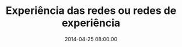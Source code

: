 ---
layout: post
title: Experiência das redes ou redes de experiência
date: 2014-04-25 08:00:00
categories: network experience
---